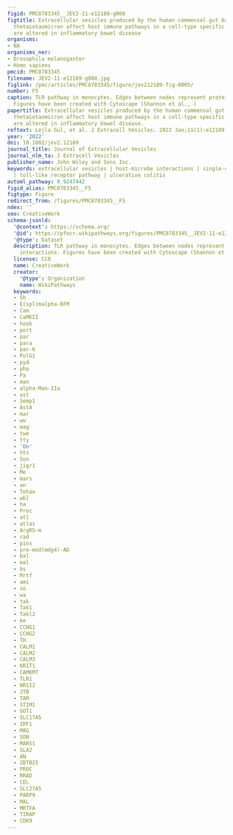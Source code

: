 ```yaml
---
figid: PMC8783345__JEV2-11-e12189-g008
figtitle: Extracellular vesicles produced by the human commensal gut bacterium Bacteroides
  thetaiotaomicron affect host immune pathways in a cell‐type specific manner that
  are altered in inflammatory bowel disease
organisms:
- NA
organisms_ner:
- Drosophila melanogaster
- Homo sapiens
pmcid: PMC8783345
filename: JEV2-11-e12189-g008.jpg
figlink: /pmc/articles/PMC8783345/figure/jev212189-fig-0005/
number: F5
caption: TLR pathway in monocytes. Edges between nodes represent protein‐protein interactions.
  Figures have been created with Cytoscape (Shannon et al., )
papertitle: Extracellular vesicles produced by the human commensal gut bacterium Bacteroides
  thetaiotaomicron affect host immune pathways in a cell‐type specific manner that
  are altered in inflammatory bowel disease.
reftext: Lejla Gul, et al. J Extracell Vesicles. 2022 Jan;11(1):e12189.
year: '2022'
doi: 10.1002/jev2.12189
journal_title: Journal of Extracellular Vesicles
journal_nlm_ta: J Extracell Vesicles
publisher_name: John Wiley and Sons Inc.
keywords: extracellular vesicles | host‐microbe interactions | single‐cell data analysis
  | toll‐like receptor pathway | ulcerative colitis
automl_pathway: 0.9247442
figid_alias: PMC8783345__F5
figtype: Figure
redirect_from: /figures/PMC8783345__F5
ndex: ''
seo: CreativeWork
schema-jsonld:
  '@context': https://schema.org/
  '@id': https://pfocr.wikipathways.org/figures/PMC8783345__JEV2-11-e12189-g008.html
  '@type': Dataset
  description: TLR pathway in monocytes. Edges between nodes represent protein‐protein
    interactions. Figures have been created with Cytoscape (Shannon et al., )
  license: CC0
  name: CreativeWork
  creator:
    '@type': Organization
    name: WikiPathways
  keywords:
  - Sh
  - E(spl)malpha-BFM
  - Cam
  - CaMKII
  - hook
  - port
  - par
  - para
  - par-6
  - PolG1
  - pyd
  - pho
  - Pa
  - man
  - alpha-Man-IIa
  - ast
  - Semp1
  - AstA
  - mar
  - ww
  - mag
  - twe
  - tty
  - 'On'
  - hts
  - Son
  - jigr1
  - Me
  - mars
  - an
  - Tehao
  - wbl
  - ha
  - Proc
  - atl
  - atlas
  - ArgRS-m
  - rad
  - pins
  - pre-mod(mdg4)-AD
  - bal
  - mal
  - bs
  - Mrtf
  - ami
  - so
  - wa
  - tak
  - Tak1
  - Takl2
  - ke
  - CCNG1
  - CCNG2
  - TH
  - CALM1
  - CALM2
  - CALM3
  - KRIT1
  - CAMKMT
  - TLR1
  - NR1I2
  - JTB
  - TAM
  - STIM1
  - GOT1
  - SLC17A5
  - IRF1
  - MAG
  - SON
  - MARS1
  - SLA2
  - AN
  - ZBTB25
  - PROC
  - RRAD
  - CEL
  - SLC27A5
  - PARP9
  - MAL
  - MRTFA
  - TIRAP
  - CDK9
---
```


